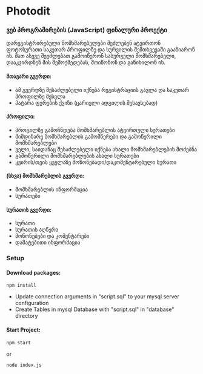 # Photodit

### ვებ პროგრამირების (JavaScript) ფინალური პროექტი

დარეგისტრირებული მომხმარებელები შეძლებენ ატვირთონ ფოტოსურათი საკუთარ პროფილზე და სურვილის შემთხვევაში გააზიარონ ის.
მათ ასევე შეეძლებათ გამოიწერონ სასურველი მომხმარებელი, დააკვირდნენ მის შემოქმედებას, მოიწონონ და განიხილონ ის.


#### მთავარი გვერდი:
- ამ გვერდზე შესაძლებელი იქნება რეგისტრაციის გავლა და საკუთარ პროფილზე შესვლა
- პატარა ფერების ქვიზი (ცარიელი ადგილის შესავსებად)

#### პროფილი:
- პროგილზე გამოჩნდება მომხმარებლის ატვირთული სურათები
- მიმდინარე მომხმარებლის გამომწერები და გამოწერილი მომხმარებლები
- ველი, საიდანაც შესაძლებელი იქნება ახალი მომხმარებლების მოძებნა
- გამოწერილი მომხმარებლების ახალი სურათები
- კვირის/თვის ყველაზე მოწონებადი/დაკომენტარებული სურათი

#### (სხვა) მომხმარებლის გვერდი:
- მომხმარებლის ინფორმაცია
- სურათები

#### სურათის გვერდი:
- სურათი
- სურათის აღწერა
- მოწონებები და კომენტარები
- დამატებითი ინფორმაცია


### Setup
#### Download packages:
```
npm install
```
- Update connection arguments in "script.sql" to your mysql server configuration
- Create Tables in mysql Database with "script.sql" in "database" directory
#### Start Project:
```
npm start
```
or
```
node index.js
```
